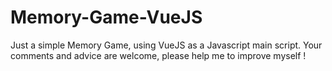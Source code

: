 # Memory-Game-VueJS

Just a simple Memory Game, using VueJS as a Javascript main script. 
Your comments and advice are welcome, please help me to improve myself ! 

